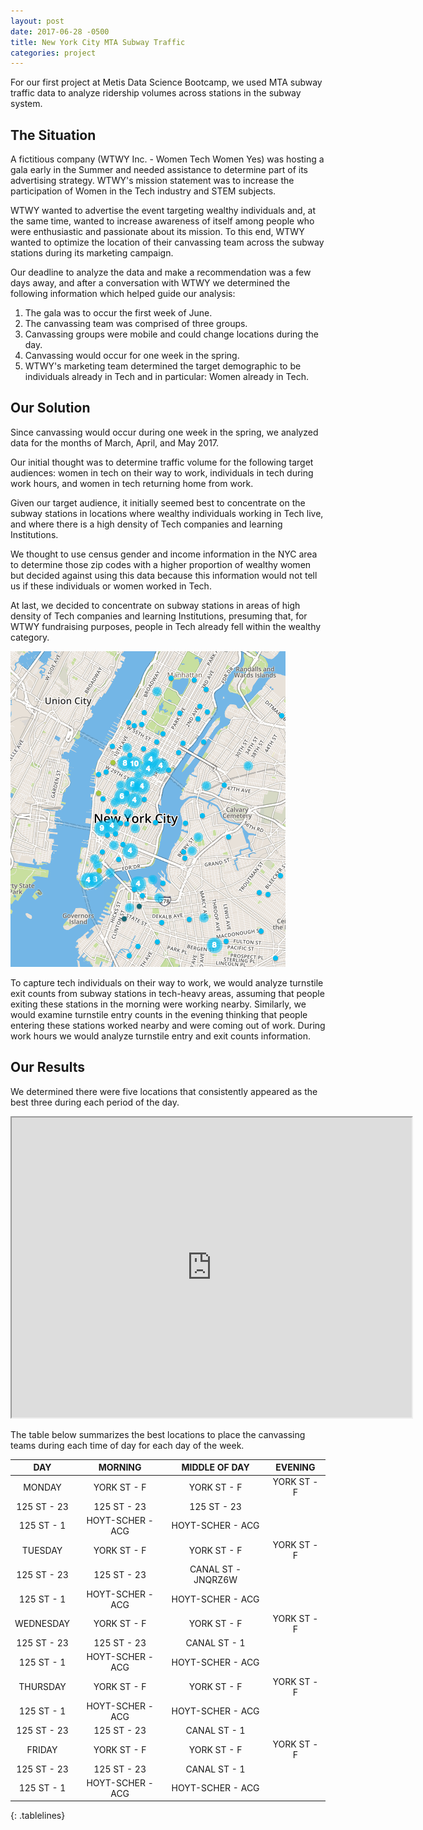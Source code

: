 ```yaml
---
layout: post
date: 2017-06-28 -0500
title: New York City MTA Subway Traffic
categories: project
---
```


For our first project at Metis Data Science Bootcamp, we used MTA subway traffic data to analyze ridership volumes across stations in the subway system.

## The Situation

A fictitious company (WTWY Inc. - Women Tech Women Yes) was hosting a gala early in the Summer and needed assistance to determine part of its advertising strategy. WTWY's mission statement was to increase the participation of Women in the Tech industry and STEM subjects. 

WTWY wanted to advertise the event targeting wealthy individuals and, at the same time, wanted to increase awareness of itself among people who were enthusiastic and passionate about its mission. To this end, WTWY wanted to optimize the location of their canvassing team across the subway stations during its marketing campaign. 

Our deadline to analyze the data and make a recommendation was a few days away, and after a conversation with WTWY we determined the following information which helped guide our analysis:

1. The gala was to occur the first week of June.
2. The canvassing team was comprised of three groups.
3. Canvassing groups were mobile and could change locations during the day.
4. Canvassing would occur for one week in the spring.
5. WTWY's marketing team determined the target demographic to be individuals already in Tech and in particular: Women already in Tech.

## Our Solution

Since canvassing would occur during one week in the spring, we analyzed data for the months of March, April, and May 2017.

Our initial thought was to determine traffic volume for the following target audiences: women in tech on their way to work, individuals in tech during work hours, and women in tech returning home from work.

Given our target audience, it initially seemed best to concentrate on the subway stations in locations where wealthy individuals working in Tech live, and where there is a high density of Tech companies and learning Institutions.

We thought to use census gender and income information in the NYC area to determine those zip codes with a higher proportion of wealthy women but decided against using this data because this information would not tell us if these individuals or women worked in Tech.

At last, we decided to concentrate on subway stations in areas of high density of Tech companies and learning Institutions, presuming that, for WTWY fundraising purposes, people in Tech already fell within the wealthy category.


![alt text](/images/20170628_TechCompaniesLocationDensity.png "Sectors with high density of Tech Companies and Universities.")

  
To capture tech individuals on their way to work, we would analyze turnstile exit counts from subway stations in tech-heavy areas, assuming that people exiting these stations in the morning were working nearby. Similarly, we would examine turnstile entry counts in the evening thinking that people entering these stations worked nearby and were coming out of work. During work hours we would analyze turnstile entry and exit counts information.

## Our Results

We determined there were five locations that consistently appeared as the best three during each period of the day.


<iframe src="https://www.google.com/maps/d/u/0/embed?mid=1tiu14vjnjJwaOQvz03ZRIofoIMw" width="640" height="480"></iframe>



The table below summarizes the best locations to place the canvassing teams during each time of day for each day of the week.


<style>
.tablelines table, .tablelines td, .tablelines th {
        border: 1px solid black;
        padding: 10px;
        }
</style>

**DAY** |**MORNING**|**MIDDLE OF DAY**|**EVENING**
:-----:|:-----:|:-----:|:-----:
MONDAY|YORK ST - F|YORK ST - F|YORK ST - F
 |125 ST - 23|125 ST - 23|125 ST - 23
 |125 ST - 1| HOYT-SCHER - ACG|HOYT-SCHER - ACG
TUESDAY|YORK ST - F|YORK ST - F|YORK ST - F
 |125 ST - 23|125 ST - 23| CANAL ST - JNQRZ6W
 |125 ST - 1|HOYT-SCHER - ACG|HOYT-SCHER - ACG
WEDNESDAY|YORK ST - F|YORK ST - F|YORK ST - F
 |125 ST - 23|125 ST - 23|CANAL ST - 1
 |125 ST - 1|HOYT-SCHER - ACG| HOYT-SCHER - ACG
THURSDAY|YORK ST - F|YORK ST - F|YORK ST - F
 |125 ST - 1| HOYT-SCHER - ACG|HOYT-SCHER - ACG
 |125 ST - 23|125 ST - 23|CANAL ST - 1
FRIDAY|YORK ST - F|YORK ST - F|YORK ST - F
 |125 ST - 23|125 ST - 23|CANAL ST - 1
 |125 ST - 1|HOYT-SCHER - ACG|HOYT-SCHER - ACG
{: .tablelines}
  
  
  



